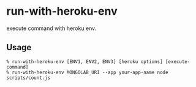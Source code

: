 # run-with-heroku-env

execute command with heroku env.

## Usage

    % run-with-heroku-env [ENV1, ENV2, ENV3] [heroku options] [execute-command]
    % run-with-heroku-env MONGOLAB_URI --app your-app-name node scripts/count.js
